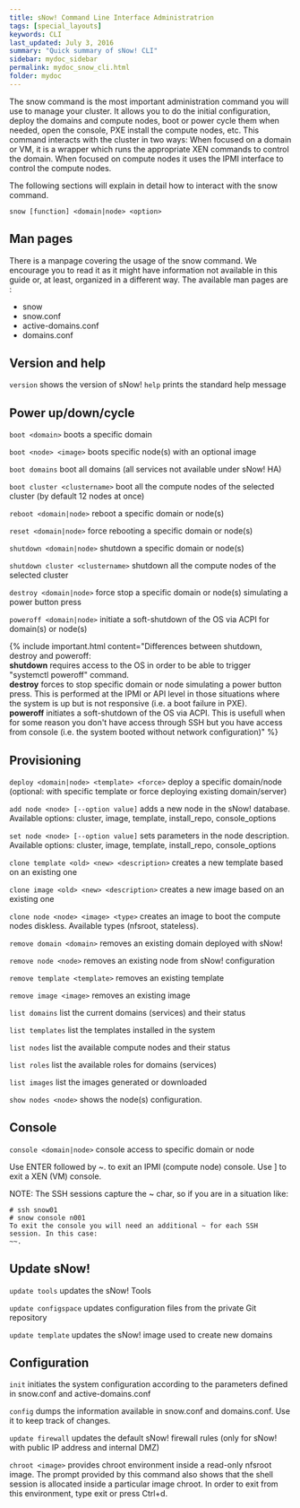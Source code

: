 ```yaml
---
title: sNow! Command Line Interface Administratrion
tags: [special_layouts]
keywords: CLI
last_updated: July 3, 2016
summary: "Quick summary of sNow! CLI"
sidebar: mydoc_sidebar
permalink: mydoc_snow_cli.html
folder: mydoc
---
```


The snow command is the most important administration command you will use to manage your cluster. It allows you to do the initial configuration, deploy the domains and compute nodes, boot or power cycle them when needed, open the console, PXE install the compute nodes, etc. This command interacts with the cluster in two ways:
When focused on a domain or VM, it is a wrapper which runs the appropriate XEN commands to control the domain.
When focused on compute nodes it uses the IPMI interface to control the compute nodes.

The following sections will explain in detail how to interact with the snow command.
```
snow [function] <domain|node> <option>
```
## Man pages
There is a manpage covering the usage of the snow command. We encourage you to read it as it might have information not available in this guide or, at least, organized in a different way. The available man pages are :
* snow
* snow.conf
* active-domains.conf
* domains.conf

## Version and help
`version`
  shows the version of sNow!
`help`
  prints the standard help message

## Power up/down/cycle

`boot <domain>`
  boots a specific domain
  
`boot <node> <image>`
  boots specific node(s) with an optional image

`boot domains`
  boot all domains (all services not available under sNow! HA)

`boot cluster <clustername>`
  boot all the compute nodes of the selected cluster (by default 12 nodes at once)

`reboot <domain|node>`
  reboot a specific domain or node(s)

`reset <domain|node>`
  force rebooting a specific domain or node(s)

`shutdown <domain|node>`
  shutdown a specific domain or node(s)

`shutdown cluster <clustername>`
  shutdown all the compute nodes of the selected cluster

`destroy <domain|node>`
  force stop a specific domain or node(s) simulating a power button press

`poweroff <domain|node>`
  initiate a soft-shutdown of the OS via ACPI for domain(s) or node(s)

{% include important.html content="Differences between shutdown, destroy and poweroff: <br><b>shutdown</b> requires access to the OS in order to be able to trigger "systemctl poweroff" command.<br><b>destroy</b> forces to stop specific domain or node simulating a power button press. This is performed at the IPMI or API level in those situations where the system is up but is not responsive (i.e. a boot failure in PXE).<br><b>poweroff</b> initiates a soft-shutdown of the OS via ACPI. This is usefull when for some reason you don't have access through SSH but you have access from console (i.e. the system booted without network configuration)" %}



## Provisioning
`deploy <domain|node> <template> <force>`
  deploy a specific domain/node (optional: with specific template or force deploying existing domain/server)

`add node <node> [--option value]`
  adds a new node in the sNow! database. Available options: cluster, image, template, install_repo, console_options

`set node <node> [--option value]`
  sets parameters in the node description. Available options: cluster, image, template, install_repo, console_options

`clone template <old> <new> <description>`
  creates a new template based on an existing one

`clone image <old> <new> <description>`
  creates a new image based on an existing one

`clone node <node> <image> <type>`
  creates an image to boot the compute nodes diskless. Available types (nfsroot, stateless).

`remove domain <domain>`
  removes an existing domain deployed with sNow!

`remove node <node>`
  removes an existing node from sNow! configuration

`remove template <template>`
  removes an existing template

`remove image <image>`
  removes an existing image

`list domains`
  list the current domains (services) and their status

`list templates`
  list the templates installed in the system

`list nodes`
  list the available compute nodes and their status

`list roles`
  list the available roles for domains (services)

`list images`
  list the images generated or downloaded

`show nodes <node>`
  shows the node(s) configuration.

## Console
`console <domain|node>`
  console access to specific domain or node

  Use ENTER followed by ~. to exit an IPMI (compute node) console.
  Use <CTRL> ] to exit a XEN (VM) console.

  NOTE: The SSH sessions capture the ~ char, so if you are in a situation like:

```
# ssh snow01
# snow console n001
To exit the console you will need an additional ~ for each SSH session. In this case:
~~.
```

## Update sNow!
`update tools`
  updates the sNow! Tools

`update configspace`
  updates configuration files from the private Git repository

`update template`
  updates the sNow! image used to create new domains

## Configuration
`init`
  initiates the system configuration according to the parameters defined in snow.conf and active-domains.conf

`config`
  dumps the information available in snow.conf and domains.conf. Use it to keep track of changes.

`update firewall`
  updates the default sNow! firewall rules (only for sNow! with public IP address and internal DMZ)

`chroot <image>`
  provides chroot environment inside a read-only nfsroot image. The prompt provided by this command also shows that the shell session is allocated inside a particular image chroot. In order to exit from this environment, type exit or press Ctrl+d.

